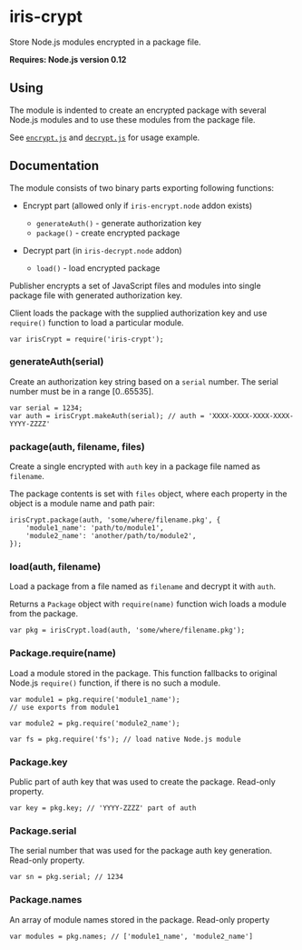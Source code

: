# iris-crypt

Store Node.js modules encrypted in a package file.

**Requires: Node.js version 0.12**

## Using

The module is indented to create an encrypted package with several Node.js modules
and to use these modules from the package file.

See [`encrypt.js`](./tests/test.js) and [`decrypt.js`](./tests/decrypt.js) for usage example.

## Documentation

The module consists of two binary parts exporting following functions:

  - Encrypt part (allowed only if `iris-encrypt.node` addon exists)
    * `generateAuth()` - generate authorization key
    * `package()` - create encrypted package

  - Decrypt part (in `iris-decrypt.node` addon)
    * `load()` - load encrypted package

Publisher encrypts a set of JavaScript files and modules into single package
file with generated authorization key.

Client loads the package with the supplied authorization key and use `require()`
function to load a particular module.

```
var irisCrypt = require('iris-crypt');
```

### generateAuth(serial)

Create an authorization key string based on a `serial` number.
The serial number must be in a range [0..65535].

```
var serial = 1234;
var auth = irisCrypt.makeAuth(serial); // auth = 'XXXX-XXXX-XXXX-XXXX-YYYY-ZZZZ'
```

### package(auth, filename, files)

Create a single encrypted with `auth` key in a package file named as `filename`.

The package contents is set with `files` object, where each property in the
object is a module name and path pair:

```
irisCrypt.package(auth, 'some/where/filename.pkg', {
	'module1_name': 'path/to/module1',
	'module2_name': 'another/path/to/module2',
});
```

### load(auth, filename)

Load a package from a file named as `filename` and decrypt it with `auth`.

Returns a `Package` object with `require(name)` function wich loads a module from
the package.

```
var pkg = irisCrypt.load(auth, 'some/where/filename.pkg');
```

### Package.require(name)

Load a module stored in the package. This function fallbacks to original Node.js
`require()` function, if there is no such a module.

```
var module1 = pkg.require('module1_name');
// use exports from module1

var module2 = pkg.require('module2_name');

var fs = pkg.require('fs'); // load native Node.js module
```

### Package.key

Public part of auth key that was used to create the package.
Read-only property.

```
var key = pkg.key; // 'YYYY-ZZZZ' part of auth
```

### Package.serial

The serial number that was used for the package auth key generation.
Read-only property.

```
var sn = pkg.serial; // 1234
```

### Package.names

An array of module names stored in the package.
Read-only property

```
var modules = pkg.names; // ['module1_name', 'module2_name']
```
